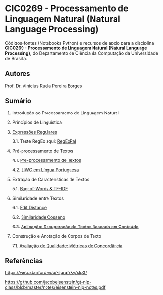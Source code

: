 # CIC0269 - Processamento de Linguagem Natural (Natural Language Processing)

Códigos-fontes (Notebooks Python) e recursos de apoio para a disciplina **CIC0269 - Processamento de Linguagem Natural (Natural Language Processing)**, do Departamento de Ciência da Computação da Universidade de Brasília. 

## Autores

Prof. Dr. Vinícius Ruela Pereira Borges

## Sumário

1. Introdução ao Processamento de Linguagem Natural

2. Princípios de Linguística

3. [Expressões Regulares](cap03_regex.ipynb)

   3.1. Teste RegEx aqui: [RegExPal](https://www.regexpal.com/)

4. Pré-processamento de Textos

   4.1. [Pré-processamento de Textos](cap04_text_preprocessing.ipynb)
   
   4.2. [LIWC em Língua Portuguesa](https://sites.icmc.usp.br/taspardo/LIWC2007_Portugues_win.dic)

5. Extração de Características de Textos

   5.1. [Bag-of-Words & TF-IDF](cap05_1_extracao_caracteristicas.ipynb)

6. Similaridade entre Textos

   6.1. [Edit Distance](cap06_1_edit_distance.ipynb)

   6.2. [Similaridade Cosseno](cap06_2_cosine_similarity.ipynb)
   
   6.3. [Aplicação: Recuperação de Textos Baseada em Conteúdo](information_retrieval_reuters.ipynb)

7. Construção e Anotação de Corpos de Texto

   7.1. [Avaliação de Qualidade: Métricas de Concordância](cap07_metricas_concordancia.ipynb)

<!---
3. [Representação e Caracterização de Textos (Parte I)](cap02_representacoes_texto.ipynb)

4. Redes Neurais Artificiais

   4.1. [Perceptron Simples](cap03_1_perceptron_simples.ipynb)
   
   4.2. [Multilayer Perceptron](cap03_2_multilayer_perceptron.ipynb)

5. Redes Neurais Recorrentes

   5.1. [Vanilla RNN](cap5_1_first_rnn.ipynb)
   
   5.2. [Long Short Term Memory (LSTM)](cap05_2_lstm.ipynb)
   

### Estudos de Caso para o Projeto

6. [Classificação de polaridade em tweets utilizando MLP](cap3_3_sentiment_analysis_dnn.ipynb)

7. [Reconhecimento de entidades nomeadas em atos de pessoal do Diário Oficial do Distrito Federal](ner_aula.ipynb)
-->

## Referências

https://web.stanford.edu/~jurafsky/slp3/

https://github.com/jacobeisenstein/gt-nlp-class/blob/master/notes/eisenstein-nlp-notes.pdf


